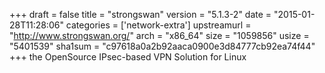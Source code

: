 +++
draft = false
title = "strongswan"
version = "5.1.3-2"
date = "2015-01-28T11:28:06"
categories = ['network-extra']
upstreamurl = "http://www.strongswan.org/"
arch = "x86_64"
size = "1059856"
usize = "5401539"
sha1sum = "c97618a0a2b92aaca0900e3d84777cb92ea74f44"
+++
the OpenSource IPsec-based VPN Solution for Linux